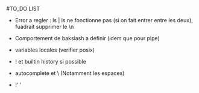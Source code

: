 
#TO_DO LIST

- Error a regler : ls | ls ne fonctionne pas (si on fait entrer entre les deux), fuadrait supprimer le \n
- Comportement de bakslash a definir (idem que pour pipe)

- variables locales (verifier posix)
- ! et builtin history si possible
- autocomplete et \ (Notamment les espaces)
- !' ' 
